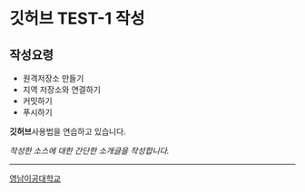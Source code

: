 # 깃허브 TEST-1 작성
## 작성요령

- 원격저장소 만들기
- 지역 저장소와 연결하기
- 커밋하기
- 푸시하기

**깃허브**사용법을 연습하고 있습니다.

*작성한 소스에 대한 간단한 소개글을 작성합니다.*

---
[영남이공대학교](https://www.ync.ac.kr)

